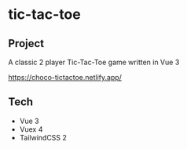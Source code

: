 # tic-tac-toe

## Project

A classic 2 player Tic-Tac-Toe game written in Vue 3

https://choco-tictactoe.netlify.app/

## Tech

- Vue 3
- Vuex 4
- TailwindCSS 2

